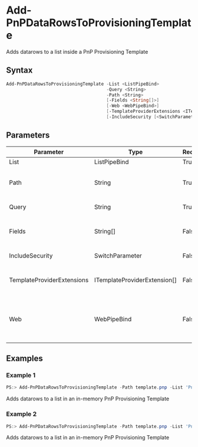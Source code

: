 # Add-PnPDataRowsToProvisioningTemplate
Adds datarows to a list inside a PnP Provisioning Template
## Syntax
```powershell
Add-PnPDataRowsToProvisioningTemplate -List <ListPipeBind>
                                      -Query <String>
                                      -Path <String>
                                      [-Fields <String[]>]
                                      [-Web <WebPipeBind>]
                                      [-TemplateProviderExtensions <ITemplateProviderExtension[]>]
                                      [-IncludeSecurity [<SwitchParameter>]]
```


## Parameters
Parameter|Type|Required|Description
---------|----|--------|-----------
|List|ListPipeBind|True|The list to query|
|Path|String|True|Filename of the .PNP Open XML provisioning template to read from, optionally including full path.|
|Query|String|True|The CAML query to execute against the list|
|Fields|String[]|False|The fields to retrieve. If not specified all fields will be loaded in the returned list object.|
|IncludeSecurity|SwitchParameter|False|A switch to include ObjectSecurity information.|
|TemplateProviderExtensions|ITemplateProviderExtension[]|False|Allows you to specify ITemplateProviderExtension to execute while loading the template.|
|Web|WebPipeBind|False|The GUID, server relative url (i.e. /sites/team1) or web instance of the web to apply the command to. Omit this parameter to use the current web.|
## Examples

### Example 1
```powershell
PS:> Add-PnPDataRowsToProvisioningTemplate -Path template.pnp -List 'PnPTestList' -Query '<View></View>' -Fields 'Title','Choice'
```
Adds datarows to a list in an in-memory PnP Provisioning Template

### Example 2
```powershell
PS:> Add-PnPDataRowsToProvisioningTemplate -Path template.pnp -List 'PnPTestList' -Query '<View></View>' -Fields 'Title','Choice' -IncludeSecurity
```
Adds datarows to a list in an in-memory PnP Provisioning Template
